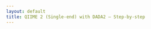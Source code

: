 ```yaml
---
layout: default
title: QIIME 2 (Single-end) with DADA2 — Step-by-step
---
```


<style>
  .codewrap { position: relative; margin: 1rem 0; }
  .codewrap pre { background:#f6f8fa; padding:1em; border-radius:8px; overflow:auto; }
  .copybtn {
    position:absolute; top:10px; right:10px;
    background:#0366d6; color:#fff; border:0; padding:6px 10px;
    border-radius:6px; font-size:.85em; cursor:pointer;
  }
  h2, h3 { margin-top: 1.2em; }
  .muted { color:#666; }
  .note { background:#fff7cc; border:1px solid #ffe58a; padding:.6em .8em; border-radius:6px; }
</style>

<div id="gate"></div>
<div id="content" style="display:none;"></div>

<script>
  // Reusable copy helper (used by all blocks)
  function copyCode(id) {
    const el = document.getElementById(id);
    if (!el) return;
    const text = el.innerText;
    navigator.clipboard.writeText(text).then(
      () => alert("✅ Code copied to clipboard!"),
      () => alert("⚠️ Copy failed. Please copy manually.")
    );
  }

  (function () {
    const correctPassword = "cqubioinfo2025";
    const userInput = prompt("🔒 Enter password to access this training page:");
    const gate = document.getElementById("gate");
    const content = document.getElementById("content");

    if (userInput === correctPassword) {
      content.innerHTML = `
        <h1>Analysis of 16S rRNA (Single-End) with QIIME 2 using DADA2</h1>
        <p>
          Ensure <code>manifest.txt</code> and <code>sample-metadata.txt</code> are in your working directory. 
          This tutorial uses a shared SILVA classifier path.
        </p>

        <div class="note"><strong>Tip:</strong> Run each step in order. Adjust trimming parameters after inspecting the demux quality plots.</div>

        <!-- 0) Load QIIME2 / Activate env -->
        <h2>0) Load QIIME 2 and activate environment</h2>
        <div class="codewrap">
          <button class="copybtn" onclick="copyCode('step-env')">📋 Copy</button>
          <pre><code id="step-env" class="language-bash"># Change QIIME_ENV when QIIME2 is updated
QIIME_ENV="/project/2025-sharma-cqu-bioinfo/envs/qiime2-amplicon-2024.10"
module load Anaconda3/2024.06-1
conda activate "$QIIME_ENV"</code></pre>
        </div>

        <!-- Variables -->
        <h2>Variables (edit per project)</h2>
        <div class="codewrap">
          <button class="copybtn" onclick="copyCode('step-vars')">📋 Copy</button>
          <pre><code id="step-vars" class="language-bash">USERNAME="type your user name here"
MANIFEST="/project/2025-sharma-cqu-bioinfo/training/manifest.txt"
METADATA="/project/2025-sharma-cqu-bioinfo/training/sample-metadata.txt"
ADAPTER_SEQ="AGATCGGAAGAGCGTCGTGTAGGGAAAGAGTGT"
# PRIMER_SEQ="GACTACNVGGGTATCTAATCC"    # example, if you need primer trimming later
CLASSIFIER="/project/2025-sharma-cqu-bioinfo/training/silva-138-99-nb-classifier.qza"
THREADS=24
MAX_DEPTH=3000

# Define after checking quality plots (demux.qzv) before DADA2:
TRIM_LEFT=21
TRUNC_LEN=250
MAX_EE=2.0

# Workspace
mkdir -p /home/$USERNAME/data/q2_training
WORKDIR="/home/$USERNAME/data/q2_training"
cd "$WORKDIR"</code></pre>
        </div>

        <!-- 1) Import -->
        <h2>1) Import data &amp; summarize</h2>
        <div class="codewrap">
          <button class="copybtn" onclick="copyCode('step-1')">📋 Copy</button>
          <pre><code id="step-1" class="language-bash">qiime tools import \
  --type 'SampleData[SequencesWithQuality]' \
  --input-path "$MANIFEST" \
  --output-path demux.qza \
  --input-format SingleEndFastqManifestPhred33V2

qiime demux summarize \
  --i-data demux.qza \
  --o-visualization demux.qzv

# Visualise locally (if supported) OR upload to https://view.qiime2.org
qiime tools view demux.qzv</code></pre>
        </div>

        <!-- 2) Cutadapt -->
        <h2>2) Remove adapter (and optionally primer) sequences</h2>
        <div class="codewrap">
          <button class="copybtn" onclick="copyCode('step-2')">📋 Copy</button>
          <pre><code id="step-2" class="language-bash">qiime cutadapt trim-single \
  --i-demultiplexed-sequences demux.qza \
  --p-cores $THREADS \
  --p-adapter "$ADAPTER_SEQ" \
  --o-trimmed-sequences trimmed_demux.qza

qiime demux summarize \
  --i-data trimmed_demux.qza \
  --o-visualization trimmed_demux.qzv</code></pre>
        </div>

        <!-- 3) DADA2 -->
        <h2>3) Denoise with DADA2 (single-end)</h2>
        <p class="muted">Tune <code>TRIM_LEFT</code>, <code>TRUNC_LEN</code>, and <code>MAX_EE</code> based on quality.</p>
        <div class="codewrap">
          <button class="copybtn" onclick="copyCode('step-3')">📋 Copy</button>
          <pre><code id="step-3" class="language-bash">qiime dada2 denoise-single \
  --i-demultiplexed-seqs trimmed_demux.qza \
  --p-trim-left $TRIM_LEFT \
  --p-trunc-len  $TRUNC_LEN \
  --p-max-ee     $MAX_EE \
  --p-n-threads  $THREADS \
  --o-table table.qza \
  --o-representative-sequences rep-seqs.qza \
  --o-denoising-stats denoising-stats.qza

qiime metadata tabulate \
  --m-input-file denoising-stats.qza \
  --o-visualization denoising-stats.qzv</code></pre>
        </div>

        <!-- 4) Summaries -->
        <h2>4) Feature table &amp; representative sequences summaries</h2>
        <div class="codewrap">
          <button class="copybtn" onclick="copyCode('step-4')">📋 Copy</button>
          <pre><code id="step-4" class="language-bash">qiime feature-table summarize \
  --i-table table.qza \
  --m-sample-metadata-file "$METADATA" \
  --o-visualization table.qzv

qiime feature-table tabulate-seqs \
  --i-data rep-seqs.qza \
  --o-visualization rep-seqs.qzv</code></pre>
        </div>

        <!-- 5) Filter singles -->
        <h2>5) Filter features (remove singletons) &amp; resummarize</h2>
        <div class="codewrap">
          <button class="copybtn" onclick="copyCode('step-5')">📋 Copy</button>
          <pre><code id="step-5" class="language-bash"># Filter features with min frequency = 2
qiime feature-table filter-features \
  --i-table table.qza \
  --p-min-frequency 2 \
  --o-filtered-table table-2.qza

qiime feature-table summarize \
  --i-table table-2.qza \
  --m-sample-metadata-file "$METADATA" \
  --o-visualization table-2.qzv

# Filter representative sequences to match filtered table
qiime feature-table filter-seqs \
  --i-data rep-seqs.qza \
  --i-table table-2.qza \
  --o-filtered-data rep-seqs-2.qza

qiime feature-table tabulate-seqs \
  --i-data rep-seqs-2.qza \
  --o-visualization rep-seqs-2.qzv</code></pre>
        </div>

        <!-- 6) Tree -->
        <h2>6) Generate phylogenetic tree</h2>
        <div class="codewrap">
          <button class="copybtn" onclick="copyCode('step-6')">📋 Copy</button>
          <pre><code id="step-6" class="language-bash">qiime phylogeny align-to-tree-mafft-fasttree \
  --i-sequences rep-seqs-2.qza \
  --output-dir phylogeny-align-to-tree-mafft-fasttree</code></pre>
        </div>

        <!-- 7) Taxonomy -->
        <h2>7) Taxonomic classification</h2>
        <div class="codewrap">
          <button class="copybtn" onclick="copyCode('step-7')">📋 Copy</button>
          <pre><code id="step-7" class="language-bash">qiime feature-classifier classify-sklearn \
  --i-classifier "$CLASSIFIER" \
  --i-reads rep-seqs-2.qza \
  --o-classification taxonomy.qza

qiime metadata tabulate \
  --m-input-file taxonomy.qza \
  --o-visualization taxonomy.qzv</code></pre>
        </div>

        <!-- 8) Barplots -->
        <h2>8) Taxa bar plots</h2>
        <div class="codewrap">
          <button class="copybtn" onclick="copyCode('step-8')">📋 Copy</button>
          <pre><code id="step-8" class="language-bash">qiime taxa barplot \
  --i-table table-2.qza \
  --i-taxonomy taxonomy.qza \
  --m-metadata-file "$METADATA" \
  --o-visualization taxa-bar-plots.qzv</code></pre>
        </div>

        <!-- 9) Alpha rarefaction -->
        <h2>9) Alpha rarefaction</h2>
        <div class="codewrap">
          <button class="copybtn" onclick="copyCode('step-9')">📋 Copy</button>
          <pre><code id="step-9" class="language-bash">qiime diversity alpha-rarefaction \
  --i-table table-2.qza \
  --i-phylogeny phylogeny-align-to-tree-mafft-fasttree/rooted_tree.qza \
  --p-max-depth $MAX_DEPTH \
  --m-metadata-file "$METADATA" \
  --o-visualization alpha-rarefaction.qzv</code></pre>
        </div>
      `;
      gate.style.display = "none";
      content.style.display = "block";
    } else {
      gate.innerHTML = `
        <div style="text-align:center; padding-top:50px; font-family:sans-serif;">
          <h2 style="color:#c00;">🚫 Access Denied</h2>
          <p style="font-size:18px;">This content is restricted.</p>
          <p style="font-size:16px;">
            If you would like access, please contact:<br>
            <a href="mailto:y.sharmabajagai@cqu.edu.au">y.sharmabajagai@cqu.edu.au</a>
          </p>
        </div>
      `;
    }
  })();
</script>
